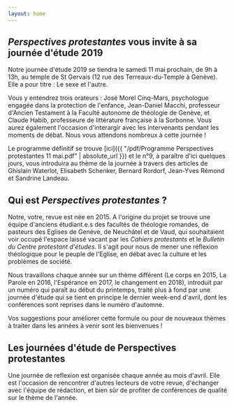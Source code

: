 ```yaml
---
layout: home
---
```


## *Perspectives protestantes* vous invite à sa journée d'étude 2019
Notre journée d'étude 2019 se tiendra le samedi 11 mai prochain, de 9h à 13h, au temple de St Gervais (12 rue des Terreaux-du-Temple à Genève). Elle a pour titre : Le sexe et l'autre.

Vous y entendrez trois orateurs : José Morel Cinq-Mars, psychologue engagée dans la protection de l'enfance, Jean-Daniel Macchi, professeur d'Ancien Testament à la Faculté autonome de théologie de Genève, et Claude Habib, professeure de littérature française à la Sorbonne. Vous aurez également l'occasion d'interargir avec les intervenants pendant les moments de débat. Nous vous attendons nombreux à cette journée&nbsp;!

Le programme définitif se trouve [ici]({{ "/pdf/Programme Perspectives protestantes 11 mai.pdf" | absolute_url }}) et le n°9, à paraître d'ici quelques jours, vous introduira au thème de la journée à travers des articles de Ghislain Waterlot, Elisabeth Schenker, Bernard Rordorf, Jean-Yves Rémond et Sandrine Landeau.
 

## Qui est *Perspectives protestantes*&nbsp;?
Notre, votre, revue est née en 2015. A l'origine du projet se trouve une équipe d'anciens étudiant.e.s des facultés de théologie romandes, de pasteurs des Eglises de Genève, de Neuchâtel et de Vaud, qui souhaitaient voir occupé l'espace laissé vacant par les *Cahiers protestants* et le *Bulletin du Centre protestant d'études*. Il s'agit pour nous de mener une réflexion théologique pour le peuple de l'Eglise, en débat avec la culture et les problèmes de société. 

Nous travaillons chaque année sur un thème différent (Le corps en 2015, La Parole en 2016, l'Espérance en 2017, le changement en 2018), introduit par un numéro qui paraît au début du printemps, traité plus à fond par une journée d'étude qui se tient en principe le dernier week-end d'avril, dont les conférences sont reprises dans le numéro d'automne.

Vos suggestions pour améliorer cette formule ou pour de nouveaux thèmes à traiter dans les années à venir sont les bienvenues ! 

## Les journées d'étude de Perspectives protestantes
Une journée de reflexion est organisée chaque année au mois d'avril. Elle est l'occasion de rencontrer d'autres lecteurs de votre revue, d'échanger avec l'équipe de rédaction, et bien sûr de profiter de conférences de qualité sur le thème de l'année.

